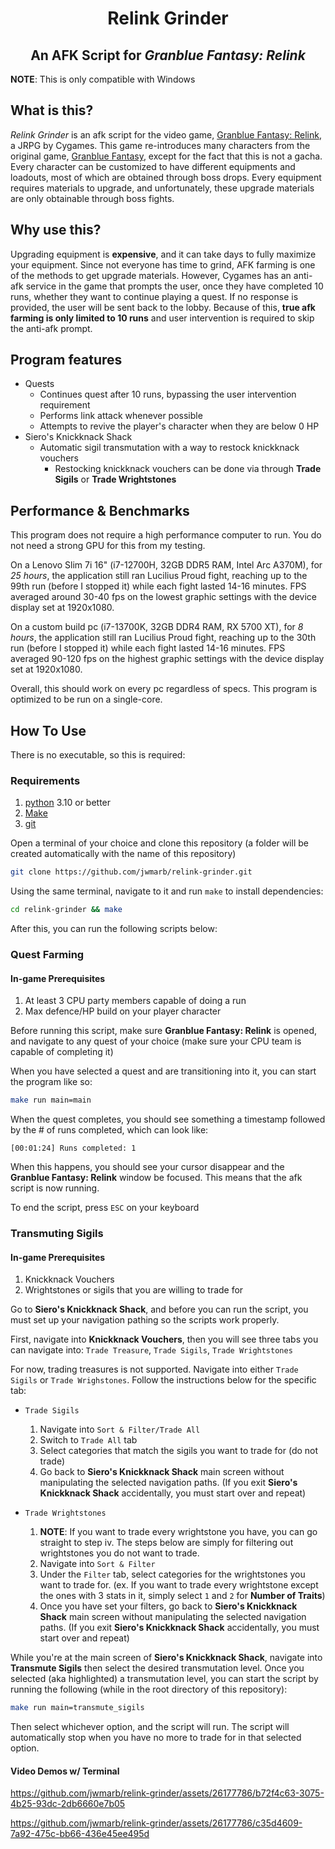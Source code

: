 <h1 align="center">
  Relink Grinder
</h1>
<h2 align="center">
An AFK Script for <em>Granblue Fantasy: Relink</em>
</h2>

**NOTE**: This is only compatible with Windows

## What is this?

_Relink Grinder_ is an afk script for the video game, [Granblue Fantasy: Relink](https://store.steampowered.com/app/881020/Granblue_Fantasy_Relink/), a JRPG by Cygames. This game re-introduces many characters from the original game, [Granblue Fantasy](https://granbluefantasy.jp/en/), except for the fact that this is not a gacha. Every character can be customized to have different equipments and loadouts, most of which are obtained through boss drops. Every equipment requires materials to upgrade, and unfortunately, these upgrade materials are only obtainable through boss fights.

## Why use this?

Upgrading equipment is **expensive**, and it can take days to fully maximize your equipment. Since not everyone has time
to grind, AFK farming is one of the methods to get upgrade materials. However, Cygames has an anti-afk service in the
game that prompts the user, once they have completed 10 runs, whether they want to continue playing a quest. If no
response is provided, the user will be sent back to the lobby. Because of this, **true afk farming is only limited to 10
runs** and user intervention is required to skip the anti-afk prompt.

## Program features

- Quests
  - Continues quest after 10 runs, bypassing the user intervention requirement
  - Performs link attack whenever possible
  - Attempts to revive the player's character when they are below 0 HP
- Siero's Knickknack Shack
  - Automatic sigil transmutation with a way to restock knickknack vouchers
    - Restocking knickknack vouchers can be done via through **Trade Sigils** or **Trade Wrightstones**

## Performance & Benchmarks

This program does not require a high performance computer to run. You do not need a strong GPU for this from my testing.

On a Lenovo Slim 7i 16" (i7-12700H, 32GB DDR5 RAM, Intel Arc A370M), for _25 hours_, the application still ran Lucilius
Proud fight, reaching up to the 99th run (before I stopped it) while each fight lasted 14-16 minutes. FPS averaged
around 30-40 fps on the lowest graphic settings with the device display set at 1920x1080.

On a custom build pc (i7-13700K, 32GB DDR4 RAM, RX 5700 XT), for _8 hours_, the application still ran Lucilius Proud
fight, reaching up to the 30th run (before I stopped it) while each fight lasted 14-16 minutes. FPS averaged 90-120 fps
on the highest graphic settings with the device display set at 1920x1080.

Overall, this should work on every pc regardless of specs. This program is optimized to be run on a single-core.

## How To Use

There is no executable, so this is required:

### Requirements

1. [python](https://www.python.org/downloads/) 3.10 or better
2. [Make](https://www.gnu.org/software/make/)
3. [git](https://git-scm.com/downloads)

Open a terminal of your choice and clone this repository (a folder will be created automatically with the name of this repository)

```sh
git clone https://github.com/jwmarb/relink-grinder.git
```

Using the same terminal, navigate to it and run `make` to install dependencies:

```sh
cd relink-grinder && make
```

After this, you can run the following scripts below:

### Quest Farming

#### In-game Prerequisites

1. At least 3 CPU party members capable of doing a run
2. Max defence/HP build on your player character

Before running this script, make sure **Granblue Fantasy: Relink** is opened, and navigate to any quest of your choice (make sure your CPU team is capable of completing it)

When you have selected a quest and are transitioning into it, you can start the program like so:

```sh
make run main=main
```

When the quest completes, you should see something a timestamp followed by the # of runs completed, which can look like:

```
[00:01:24] Runs completed: 1
```

When this happens, you should see your cursor disappear and the **Granblue Fantasy: Relink** window be focused. This means that the afk script is now running.

To end the script, press `ESC` on your keyboard

### Transmuting Sigils

#### In-game Prerequisites

1. Knickknack Vouchers
2. Wrightstones or sigils that you are willing to trade for

Go to **Siero's Knickknack Shack**, and before you can run the script, you must set up your navigation pathing
so the scripts work properly.

First, navigate into **Knickknack Vouchers**, then you will see three tabs you can navigate into: `Trade Treasure`,
`Trade Sigils`, `Trade Wrightstones`

For now, trading treasures is not supported. Navigate into either `Trade Sigils` or `Trade Wrighstones`. Follow the
instructions below for the specific tab:

- `Trade Sigils`

  1. Navigate into `Sort & Filter/Trade All`
  2. Switch to `Trade All` tab
  3. Select categories that match the sigils you want to trade for (do not trade)
  4. Go back to **Siero's Knickknack Shack** main screen without manipulating the selected navigation paths. (If you
     exit **Siero's Knickknack Shack** accidentally, you must start over and repeat)

- `Trade Wrightstones`
  1. **NOTE**: If you want to trade every wrightstone you have, you can go straight to step iv. The steps below are
     simply for filtering out wrightstones you do not want to trade.
  2. Navigate into `Sort & Filter`
  3. Under the `Filter` tab, select categories for the wrightstones you want to trade for. (ex. If you want to trade
     every wrightstone except the ones with 3 stats in it, simply select `1` and `2` for **Number of Traits**)
  4. Once you have set your filters, go back to **Siero's Knickknack Shack** main screen without manipulating the
     selected navigation paths. (If you exit **Siero's Knickknack Shack** accidentally, you must start over and repeat)

While you're at the main screen of **Siero's Knickknack Shack**, navigate into **Transmute Sigils** then select the
desired transmutation level. Once you selected (aka highlighted) a transmutation level, you can start the script by
running the following (while in the root directory of this repository):

```sh
make run main=transmute_sigils
```

Then select whichever option, and the script will run. The script will automatically stop when you have no more to trade
for in that selected option.

#### Video Demos w/ Terminal

https://github.com/jwmarb/relink-grinder/assets/26177786/b72f4c63-3075-4b25-93dc-2db6660e7b05

https://github.com/jwmarb/relink-grinder/assets/26177786/c35d4609-7a92-475c-bb66-436e45ee495d
